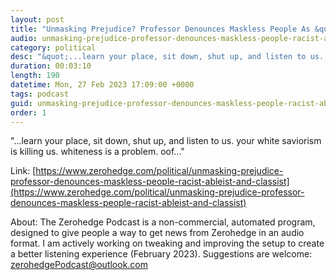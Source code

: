 ```yaml
---
layout: post
title: "Unmasking Prejudice? Professor Denounces Maskless People As &quot;Racist, Ableist, And Classist&quot;"
audio: unmasking-prejudice-professor-denounces-maskless-people-racist-ableist-and-classist-0
category: political
desc: "&quot;...learn your place, sit down, shut up, and listen to us. your white saviorism is killing us. whiteness is a problem. oof...&quot;"
duration: 00:03:10
length: 190
datetime: Mon, 27 Feb 2023 17:09:00 +0000
tags: podcast
guid: unmasking-prejudice-professor-denounces-maskless-people-racist-ableist-and-classist-0
order: 1
---
```

&quot;...learn your place, sit down, shut up, and listen to us. your white saviorism is killing us. whiteness is a problem. oof...&quot;

Link: [https://www.zerohedge.com/political/unmasking-prejudice-professor-denounces-maskless-people-racist-ableist-and-classist](https://www.zerohedge.com/political/unmasking-prejudice-professor-denounces-maskless-people-racist-ableist-and-classist)

About: The Zerohedge Podcast is a non-commercial, automated program, designed to give people a way to get news from Zerohedge in an audio format.  I am actively working on tweaking and improving the setup to create a better listening experience (February 2023).  Suggestions are welcome: [zerohedgePodcast@outlook.com](mailto:zerohedgePodcast@outlook.com)